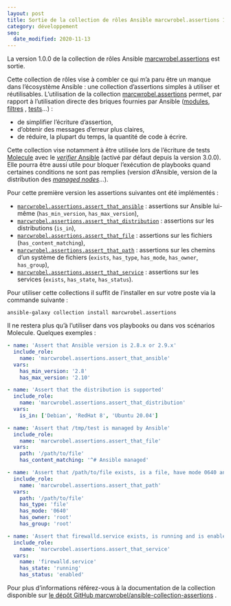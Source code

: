 ```yaml
---
layout: post
title: Sortie de la collection de rôles Ansible marcwrobel.assertions 1.0.0
category: développement
seo:
  date_modified: 2020-11-13
---
```


La version 1.0.0 de la collection de rôles
Ansible [marcwrobel.assertions](https://galaxy.ansible.com/marcwrobel/assertions) est sortie.

Cette collection de rôles vise à combler ce qui m’a paru être un manque dans l’écosystème Ansible : une collection
d’assertions simples à utiliser et réutilisables. L’utilisation de la
collection [marcwrobel.assertions](https://github.com/marcwrobel/ansible-collection-assertions) permet, par rapport à
l’utilisation directe des briques fournies par
Ansible ([modules](https://docs.ansible.com/ansible/latest/collections/ansible/builtin/assert_module.html),
[filtres](https://docs.ansible.com/ansible/latest/user_guide/playbooks_filters.html)
, [tests](https://docs.ansible.com/ansible/latest/user_guide/playbooks_tests.html)…) :

- de simplifier l’écriture d’assertion,
- d’obtenir des messages d’erreur plus claires,
- de réduire, la plupart du temps, la quantité de code à écrire.

Cette collection vise notamment à être utilisée lors de l’écriture de tests [Molecule](https://molecule.readthedocs.io)
avec le [_verifier_ Ansible](https://molecule.readthedocs.io/en/latest/configuration.html#verifier)
(activé par défaut depuis la version 3.0.0). Elle pourra être aussi utile pour bloquer l’exécution de playbooks quand
certaines conditions ne sont pas remplies
(version d’Ansible, version de la distribution des [_managed
nodes_](https://docs.ansible.com/ansible/latest/network/getting_started/basic_concepts.html#managed-nodes)…).

Pour cette première version les assertions suivantes ont été implémentés :

- [`marcwrobel.assertions.assert_that_ansible`](https://github.com/marcwrobel/ansible-collection-assertions/blob/main/ansible_collections/marcwrobel/assertions/roles/assert_that_ansible/README.md) :
  assertions sur Ansible lui-même (`has_min_version`, `has_max_version`),
- [`marcwrobel.assertions.assert_that_distribution`](https://github.com/marcwrobel/ansible-collection-assertions/blob/main/ansible_collections/marcwrobel/assertions/roles/assert_that_distribution/README.md) :
  assertions sur les distributions (`is_in`),
- [`marcwrobel.assertions.assert_that_file`](https://github.com/marcwrobel/ansible-collection-assertions/blob/main/ansible_collections/marcwrobel/assertions/roles/assert_that_file/README.md) :
  assertions sur les fichiers (`has_content_matching`),
- [`marcwrobel.assertions.assert_that_path`](https://github.com/marcwrobel/ansible-collection-assertions/blob/main/ansible_collections/marcwrobel/assertions/roles/assert_that_path/README.md) :
  assertions sur les chemins d’un système de fichiers (`exists`, `has_type`, `has_mode`, `has_owner`, `has_group`),
- [`marcwrobel.assertions.assert_that_service`](https://github.com/marcwrobel/ansible-collection-assertions/blob/main/ansible_collections/marcwrobel/assertions/roles/assert_that_service/README.md) :
  assertions sur les services (`exists`, `has_state`, `has_status`).

Pour utiliser cette collections il suffit de l’installer en sur votre poste via la commande suivante :

```
ansible-galaxy collection install marcwrobel.assertions
```

Il ne restera plus qu’à l’utiliser dans vos playbooks ou dans vos scénarios Molecule. Quelques exemples :

```yaml
- name: 'Assert that Ansible version is 2.8.x or 2.9.x'
  include_role:
    name: 'marcwrobel.assertions.assert_that_ansible'
  vars:
    has_min_version: '2.8'
    has_max_version: '2.10'

- name: 'Assert that the distribution is supported'
  include_role:
    name: 'marcwrobel.assertions.assert_that_distribution'
  vars:
    is_in: ['Debian', 'RedHat 8', 'Ubuntu 20.04']

- name: 'Assert that /tmp/test is managed by Ansible'
  include_role:
    name: 'marcwrobel.assertions.assert_that_file'
  vars:
    path: '/path/to/file'
    has_content_matching: '^# Ansible managed'

- name: 'Assert that /path/to/file exists, is a file, have mode 0640 and belongs to root:root'
  include_role:
    name: 'marcwrobel.assertions.assert_that_path'
  vars:
    path: '/path/to/file'
    has_type: 'file'
    has_mode: '0640'
    has_owner: 'root'
    has_group: 'root'

- name: 'Assert that firewalld.service exists, is running and is enabled'
  include_role:
    name: 'marcwrobel.assertions.assert_that_service'
  vars:
    name: 'firewalld.service'
    has_state: 'running'
    has_status: 'enabled'
```

Pour plus d’informations référez-vous à la documentation de la collection disponible
sur [le dépôt GitHub marcwrobel/ansible-collection-assertions](https://github.com/marcwrobel/ansible-collection-assertions)
.
